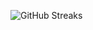 ![GitHub Streaks](https://github-streaks-mqc9.onrender.com/streak/happilli/image?theme=midnight&cache_bust=1743521974&lang=ja)
